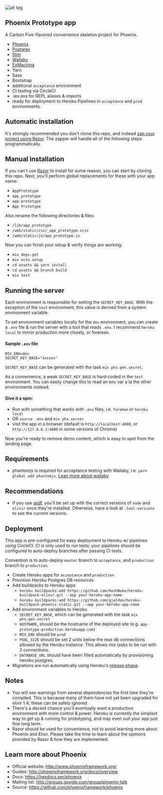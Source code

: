 ![alt tag](https://github.com/craiglyons/razor/blob/master/static/logo_tmp.jpg)

## Phoenix Prototype app

A Carbon Five-flavored convenience skeleton project for Phoenix.

* [Phoenix](https://hex.pm/packages/phoenix)
* [Postgrex](https://hex.pm/packages/postgrex)
* [Slim](https://hex.pm/packages/slime)
* [Wallaby](https://hex.pm/packages/wallaby)
* [ExMachina](https://hex.pm/packages/ex_machina)
* Yarn
* Sass
* Bootstrap
* additional `acceptance` environment
* CI testing via CircleCI
* .iex.exs for REPL aliases & imports
* ready for deployment to Heroku Pipelines in `acceptance` and `prod` environments.

## Automatic installation

It's strongly recommended you don't clone this repo, and instead [zap your project using Razor](https://github.com/carbonfive/razor).
The zapper will handle all of the following steps programmatically.

## Manual installation

If you can't use [Razor](https://github.com/carbonfive/razor) to install for some reason, you can start by cloning this repo.
Next, you'll perform global replacements for these with your app name:

* `AppPrototype`
* `app_prototype`
* `app-prototype`
* `App Prototype`

Also rename the following directories & files:

* `/lib/app_prototype`
* `/web/static/css/_app_prototype.scss`
* `/web/static/js/app_prototype.js`

Now you can finish your setup & verify things are working:

* `mix deps.get`
* `mix ecto.setup`
* `cd assets && yarn install`
* `cd assets && brunch build`
* `mix test`

## Running the server

Each environment is responsible for setting the `SECRET_KEY_BASE`. With the exception of the `test` environment, this value is derived from a system environment variable.

To set environment variables locally for the `dev` environment, you can create a `.env` file & run the server with a tool that reads `.env`. I recommend `heroku local` to mirror production more closely, or foreman.

#### Sample `.env` file

```
MIX_ENV=dev
SECRET_KEY_BASE="xxxxxx"
```

`SECRET_KEY_BASE` can be generated with the task `mix phx.gen.secret`.

As a convenience, a weak `SECRET_KEY_BASE` is hard-coded in the `test` environment. You can easily change this to read an env var a la the other environments instead.

#### Give it a spin:

* Run with something that works with `.env` files, i.e. `foreman` or `heroku local`
* OR `source .env` and `mix phx.server`
* visit the app in a browser (default is `http://localhost:4000`, or `http://127.0.0.1:4000` in some versions of Chrome)

Now you're ready to remove demo content, which is easy to spot from the landing page.

## Requirements

* phantomjs is required for acceptance testing with Wallaby, i.e. `yarn global add phantomjs`.
  [Lean more about wallaby](https://github.com/keathley/wallaby)

## Recommendations

* If you use [asdf](https://github.com/asdf-vm/asdf), you'll be set up with the correct versions of `node` and `elixir` once they're installed. Otherwise, have a look at `.tool-versions` to see the current versions.

## Deployment

This app is pre-configured for easy deployment to Heroku w/ pipelines using CircleCI. CI is only used to run tests; your pipelines should be configured to auto-deploy branches after passing CI tests.

Convention is to auto-deploy `master` branch to `acceptance`, and `production` branch to `production`.

* Create Heroku apps for `acceptance` and `production`
* Provision Heroku Postgres DB resources
* Add buildpacks to Heroku apps
  * `heroku buildpacks:add https://github.com/HashNuke/heroku-buildpack-elixir.git --app your-heroku-app-name`
  * `heroku buildpacks:add https://github.com/gjaldon/heroku-buildpack-phoenix-static.git --app your-heroku-app-name`
* Add environment variables to Heroku
  * `SECRET_KEY_BASE`, which can be generated with the task `mix phx.gen.secret`
  * `HOSTNAME`, should be the hostname of the deployed site (e.g. `app-prototype-production.herokuapp.com`)
  * `MIX_ENV` should be `prod`
  * `POOL_SIZE` should be set 2 units below the max db connections allowed by the Heroku instance. This allows mix tasks to be run with 2 connections.
  * `DATABASE_URL` should have been filled automatically by provisioning heroku postgres.
* Migrations are run automatically using Heroku's [release phase](https://devcenter.heroku.com/articles/release-phase).

## Notes

* You will see warnings from several dependencies the first time they're compiled.
  This is because many of them have not yet been upgraded for elixir 1.4; these can be safely ignored.
* There's a decent chance you'll eventually want a production environment with more control & power. Heroku is currently the simplest way to get up & running for prototyping, and may even suit your app just fine long term.
* Razor should be used for convenience, not to avoid learning more about Phoenix and Elixir. Please take the time to learn about the opinions provided by Razor & how they are implemented.

## Learn more about Phoenix

* Official website: http://www.phoenixframework.org/
* Guides: http://phoenixframework.org/docs/overview
* Docs: https://hexdocs.pm/phoenix
* Mailing list: http://groups.google.com/group/phoenix-talk
* Source: https://github.com/phoenixframework/phoenix
